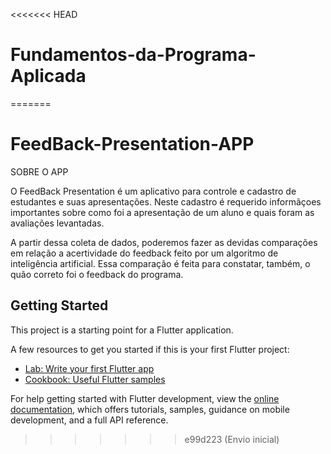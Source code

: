 <<<<<<< HEAD
# Fundamentos-da-Programa-Aplicada
=======
# FeedBack-Presentation-APP

SOBRE O APP 

O FeedBack Presentation é um aplicativo para controle e cadastro de estudantes e suas apresentações. Neste cadastro é requerido informãçoes importantes sobre como foi a apresentação de um aluno e quais foram as avaliações levantadas. 

A partir dessa coleta de dados, poderemos fazer as devidas comparações em relação a acertividade do feedback feito por um algoritmo de  inteligência artificial. Essa comparação é feita para constatar, também, o quão correto foi o feedback do programa.  




## Getting Started

This project is a starting point for a Flutter application.

A few resources to get you started if this is your first Flutter project:

- [Lab: Write your first Flutter app](https://docs.flutter.dev/get-started/codelab)
- [Cookbook: Useful Flutter samples](https://docs.flutter.dev/cookbook)

For help getting started with Flutter development, view the
[online documentation](https://docs.flutter.dev/), which offers tutorials,
samples, guidance on mobile development, and a full API reference.
>>>>>>> e99d223 (Envio inicial)

